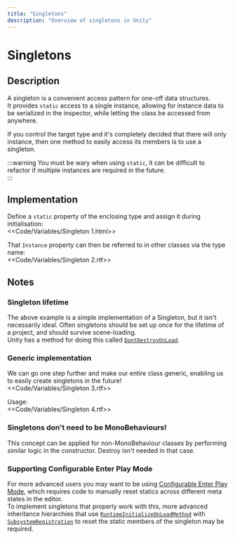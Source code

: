 ```yaml
---
title: "Singletons"
description: "Overview of singletons in Unity"
---
```

# Singletons
## Description
A singleton is a convenient access pattern for one-off data structures.  
It provides `static` access to a single instance, allowing for instance data to be serialized in the inspector, while letting the class be accessed from anywhere.


If you control the target type and it's completely decided that there will only instance, then one method to easily access its members is to use a singleton.  

:::warning
You must be wary when using `static`, it can be difficult to refactor if multiple instances are required in the future.  
:::

## Implementation

Define a `static` property of the enclosing type and assign it during initialisation:  
<<Code/Variables/Singleton 1.html>>

That `Instance` property can then be referred to in other classes via the type name:  
<<Code/Variables/Singleton 2.rtf>>

## Notes
### Singleton lifetime
The above example is a simple implementation of a Singleton, but it isn't necessarily ideal. Often singletons should be set up once for the lifetime of a project, and should survive scene-loading.  
Unity has a method for doing this called [`DontDestroyOnLoad`](https://docs.unity3d.com/ScriptReference/Object.DontDestroyOnLoad.html).  

### Generic implementation
We can go one step further and make our entire class generic, enabling us to easily create singletons in the future!  
<<Code/Variables/Singleton 3.rtf>>

Usage:  
<<Code/Variables/Singleton 4.rtf>>

### Singletons don't need to be MonoBehaviours!
This concept can be applied for non-MonoBehaviour classes by performing similar logic in the constructor. Destroy isn't needed in that case.

### Supporting Configurable Enter Play Mode
For more advanced users you may want to be using [Configurable Enter Play Mode](https://docs.unity3d.com/Documentation/Manual/ConfigurableEnterPlayMode.html), which requires code to manually reset statics across different meta states in the editor.  
To implement singletons that properly work with this, more advanced inheritance hierarchies that use [`RuntimeInitializeOnLoadMethod`](https://docs.unity3d.com/ScriptReference/RuntimeInitializeOnLoadMethodAttribute.html) with [`SubsystemRegistration`](https://docs.unity3d.com/ScriptReference/RuntimeInitializeLoadType.SubsystemRegistration.html) to reset the static members of the singleton may be required.
